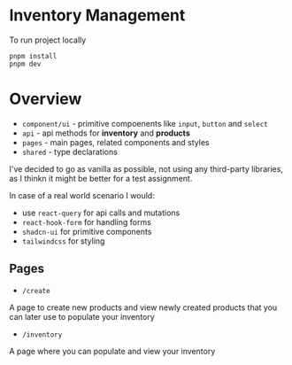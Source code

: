 # Inventory Management

To run project locally

```
pnpm install
pnpm dev
```

# Overview

- `component/ui` - primitive compoenents like `input`, `button` and `select`
- `api` - api methods for **inventory** and **products**
- `pages` - main pages, related components and styles
- `shared` - type declarations

I've decided to go as vanilla as possible, not using any third-party libraries, as I thinkn it might be better for a test assignment.

In case of a real world scenario I would:

- use `react-query` for api calls and mutations
- `react-hook-form` for handling forms
- `shadcn-ui` for primitive components
- `tailwindcss` for styling

## Pages

- `/create`

A page to create new products and view newly created products that you can later use to populate your inventory

- `/inventory`

A page where you can populate and view your inventory
